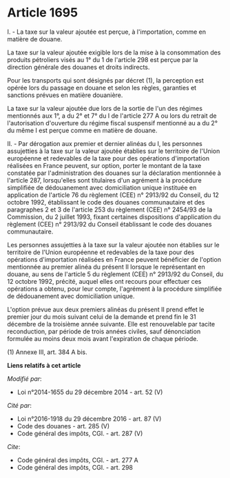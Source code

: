 # Article 1695

I. - La taxe sur la valeur ajoutée est perçue, à l'importation, comme en matière de douane. 

La taxe sur la valeur ajoutée exigible lors de la mise à la consommation des produits pétroliers visés au 1° du 1 de
l'article 298 est perçue par la direction générale des douanes et droits indirects. 

Pour les transports qui sont désignés par décret (1), la perception est opérée lors du passage en douane et selon les règles,
garanties et sanctions prévues en matière douanière. 

La taxe sur la valeur ajoutée due lors de la sortie de l'un des régimes mentionnés aux 1°, a du 2° et 7° du I de l'article
277 A ou lors du retrait de l'autorisation d'ouverture du régime fiscal suspensif mentionné au a du 2° du même I est perçue
comme en matière de douane. 

II. - Par dérogation aux premier et dernier alinéas du I, les personnes assujetties à la taxe sur la valeur ajoutée établies
sur le territoire de l'Union européenne et redevables de la taxe pour des opérations d'importation réalisées en France
peuvent, sur option, porter le montant de la taxe constatée par l'administration des douanes sur la déclaration mentionnée à
l'article 287, lorsqu'elles sont titulaires d'un agrément à la procédure simplifiée de dédouanement avec domiciliation unique
instituée en application de l'article 76 du règlement (CEE) n° 2913/92 du Conseil, du 12 octobre 1992, établissant le code
des douanes communautaire et des paragraphes 2 et 3 de l'article 253 du règlement (CEE) n° 2454/93 de la Commission, du 2
juillet 1993, fixant certaines dispositions d'application du règlement (CEE) n° 2913/92 du Conseil établissant le code des
douanes communautaire.

Les personnes assujetties à la taxe sur la valeur ajoutée non établies sur le territoire de l'Union européenne et redevables
de la taxe pour des opérations d'importation réalisées en France peuvent bénéficier de l'option mentionnée au premier alinéa
du présent II lorsque le représentant en douane, au sens de l'article 5 du règlement (CEE) n° 2913/92 du Conseil, du 12
octobre 1992, précité, auquel elles ont recours pour effectuer ces opérations a obtenu, pour leur compte, l'agrément à la
procédure simplifiée de dédouanement avec domiciliation unique.

L'option prévue aux deux premiers alinéas du présent II prend effet le premier jour du mois suivant celui de la demande et
prend fin le 31 décembre de la troisième année suivante. Elle est renouvelable par tacite reconduction, par période de trois
années civiles, sauf dénonciation formulée au moins deux mois avant l'expiration de chaque période.  

(1) Annexe III, art. 384 A bis.

**Liens relatifs à cet article**

_Modifié par_:

  - Loi n°2014-1655 du 29 décembre 2014 - art. 52 (V)

_Cité par_:

  - Loi n°2016-1918 du 29 décembre 2016 - art. 87 (V)
  - Code des douanes - art. 285 (V)
  - Code général des impôts, CGI. - art. 287 (V)

_Cite_:

  - Code général des impôts, CGI. - art. 277 A
  - Code général des impôts, CGI. - art. 298
